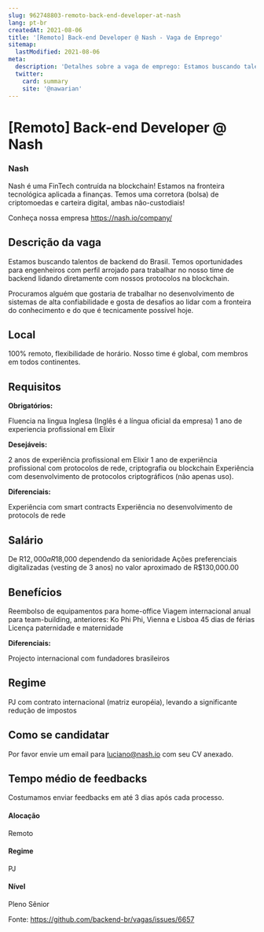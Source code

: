 ```yaml
---
slug: 962748803-remoto-back-end-developer-at-nash
lang: pt-br
createdAt: 2021-08-06
title: '[Remoto] Back-end Developer @ Nash - Vaga de Emprego'
sitemap:
  lastModified: 2021-08-06
meta:
  description: 'Detalhes sobre a vaga de emprego: Estamos buscando talentos de backend do Brasil. Temos oportunidades para engenheiros com perfil arrojado para trabalhar no nosso time de backend lidando diretamente com nossos protocolos na blockchain. Procuramos alguém que gostaria de trabalhar no desenvolvimento de sistemas de alta confiabilidade e gosta de desafios ao lidar com a fronteira do conhecimento e do que é tecnicamente possível hoje.'
  twitter:
    card: summary
    site: '@nawarian'
---
```


# [Remoto] Back-end Developer @ Nash

### Nash

Nash é uma FinTech contruída na blockchain!
Estamos na fronteira tecnológica aplicada a finanças.
Temos uma corretora (bolsa) de criptomoedas e carteira digital, ambas não-custodiais!

Conheça nossa empresa https://nash.io/company/

## Descrição da vaga

Estamos buscando  talentos de backend do Brasil. Temos oportunidades para engenheiros com perfil arrojado para trabalhar no nosso time de backend lidando diretamente com nossos protocolos na blockchain.

Procuramos alguém que gostaria de trabalhar no desenvolvimento de sistemas de alta confiabilidade e gosta de desafios ao lidar com a fronteira do conhecimento e do que é tecnicamente possível hoje.

## Local

100% remoto, flexibilidade de horário. Nosso time é global, com membros em todos continentes.

## Requisitos

**Obrigatórios:**

Fluencia na lingua Inglesa (Inglês é a língua oficial da empresa)
1 ano de experiencia profissional em Elixir

**Desejáveis:**

2 anos de experiência profissional em Elixir
1 ano de experiência profissional com protocolos de rede, criptografia ou blockchain
Experiência com desenvolvimento de protocolos criptográficos (não apenas uso).

**Diferenciais:**

Experiência com smart contracts
Experiência no desenvolvimento de protocols de rede

## Salário

De R$12,000 a R$18,000 dependendo da senioridade
Ações preferenciais digitalizadas (vesting de 3 anos) no valor aproximado de R$130,000.00

## Benefícios

Reembolso de equipamentos para home-office
Viagem internacional anual para team-building, anteriores: Ko Phi Phi, Vienna e Lisboa
45 dias de férias
Licença paternidade e maternidade

**Diferenciais:**

Projecto internacional com fundadores brasileiros

## Regime

PJ com contrato internacional (matriz européia), levando a significante redução de impostos

## Como se candidatar

Por favor envie um email para luciano@nash.io com seu CV anexado.

## Tempo médio de feedbacks

Costumamos enviar feedbacks em até 3 dias após cada processo.

#### Alocação

Remoto

#### Regime

PJ

#### Nível

Pleno
Sênior




Fonte: https://github.com/backend-br/vagas/issues/6657